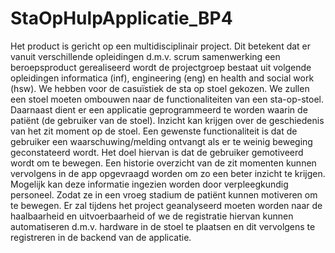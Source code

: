 # StaOpHulpApplicatie_BP4
 Het product is gericht op een multidisciplinair project. Dit betekent dat er vanuit verschillende opleidingen d.m.v. scrum samenwerking een beroepsproduct gerealiseerd wordt de projectgroep bestaat uit volgende opleidingen informatica (inf), engineering (eng) en health and social work (hsw). We hebben voor de casuïstiek de sta op stoel gekozen. We zullen een stoel moeten ombouwen naar de functionaliteiten van een sta-op-stoel. Daarnaast dient er een applicatie geprogrammeerd te worden waarin de patiënt (de gebruiker van de stoel). Inzicht kan krijgen over de geschiedenis van het zit moment op de stoel. Een gewenste functionaliteit is dat de gebruiker een waarschuwing/melding ontvangt als er te weinig beweging geconstateerd wordt. Het doel hiervan is dat de gebruiker gemotiveerd wordt om te bewegen. Een historie overzicht van de zit momenten kunnen vervolgens in de app opgevraagd worden om zo een beter inzicht te krijgen. Mogelijk kan deze informatie ingezien worden door verpleegkundig personeel. Zodat ze in een vroeg stadium de patiënt kunnen motiveren om te bewegen. Er zal tijdens het project geanalyseerd moeten worden naar de haalbaarheid en uitvoerbaarheid of we de registratie hiervan kunnen automatiseren d.m.v. hardware in de stoel te plaatsen en dit vervolgens te registreren in de backend van de applicatie.
